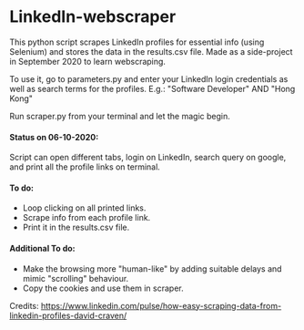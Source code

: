 # LinkedIn-webscraper

This python script scrapes LinkedIn profiles for essential info (using Selenium) and stores the data in the results.csv file. Made as a side-project in September 2020 to learn webscraping.

To use it, go to parameters.py and enter your LinkedIn login credentials as well as search terms for the profiles. E.g.: "Software Developer" AND "Hong Kong"

Run scraper.py from your terminal and let the magic begin.

#### Status on 06-10-2020:
Script can open different tabs, login on LinkedIn, search query on google, and print all the profile links on terminal.

#### To do:
- Loop clicking on all printed links.
- Scrape info from each profile link.
- Print it in the results.csv file.

#### Additional To do:
- Make the browsing more "human-like" by adding suitable delays and mimic "scrolling" behaviour.
- Copy the cookies and use them in scraper.

Credits: https://www.linkedin.com/pulse/how-easy-scraping-data-from-linkedin-profiles-david-craven/
